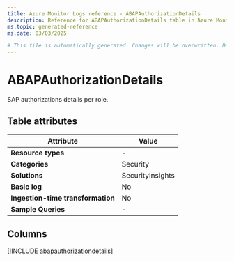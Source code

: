 ```yaml
---
title: Azure Monitor Logs reference - ABAPAuthorizationDetails
description: Reference for ABAPAuthorizationDetails table in Azure Monitor Logs.
ms.topic: generated-reference
ms.date: 03/03/2025

# This file is automatically generated. Changes will be overwritten. Do not change this file directly.
---
```


# ABAPAuthorizationDetails

SAP authorizations details per role.


## Table attributes

|Attribute|Value|
|---|---|
|**Resource types**|-|
|**Categories**|Security|
|**Solutions**| SecurityInsights|
|**Basic log**|No|
|**Ingestion-time transformation**|No|
|**Sample Queries**|-|



## Columns
  
[!INCLUDE [abapauthorizationdetails](~/reusable-content/ce-skilling/azure/includes/azure-monitor/reference/tables/abapauthorizationdetails-include.md)]
